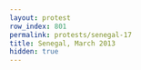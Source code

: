 ```yaml
---
layout: protest
row_index: 801
permalink: protests/senegal-17
title: Senegal, March 2013
hidden: true
---
```

